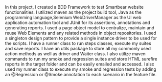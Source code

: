 In this project, I created a BDD Framework to test Smartbear website functionalities. I utilized maven as the project build tool,
Java as the programming language,Selenium WebDriverManager as the UI web application  automation tool and 
JUnit for its assertions, annotations and generating reports.
I used a page object model to centralize, maintain and reuse Web Elements and any related methods in object repositories. 
I used a singleton design pattern to provide a single instance driver to be used for the scripts.
I have a runner class to run steps classes, execute my suites and save reports. 
I have an utils package to store all my commonly used action methods as well as driver and Waiter class. 
I also utilize maven commands to run my smoke and regression suites and store HTML surefire reports in the target folder and can be easily emailed and accessed.
I also used my runner class to execute my smoke and regression tests by adding an @Regression or @Smoke annotation to each scenario in the feature file.
